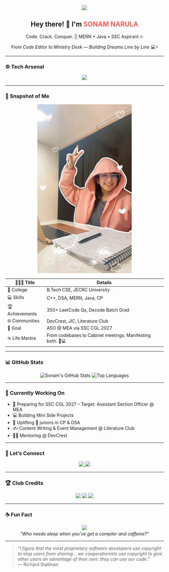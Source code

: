 <!-- HEADER TAGLINE WITH DARK ANIMATION -->
<p align="center">
  <img src="https://readme-typing-svg.demolab.com/?lines=From%20Coding%20to%20Cabinet%20Do%20Both%20🧑‍💻🧳;Night%20Coder%20🌙%20||%20Future%20ASO%20@MEA%20🚀;Powered%20by%20Coffee%20and%20Code%20☕💻&font=Fira%20Code&center=true&width=700&height=45&color=FF6A85&vCenter=true&size=22&pause=1000" />
</p>
</p>

<h2 align="center">Hey there! 👋 I'm <span style="color:#ff5e5b">SONAM NARULA</span></h2>
<p align="center">Code. Crack. Conquer. || MERN • Java • SSC Aspirant 🔥 </p>
<p align="center"><i>From Code Editor to Ministry Desk — Building Dreams Line by Line 💻⚡</i></p>

---

### ⚙️ Tech Arsenal  
<p align="center">
  <img src="https://skillicons.dev/icons?i=c,cpp,java,python,js,ts,html,css,react,nodejs,express,mongodb,git,github,linux,vscode,figma,canva,linkedin,clion,xcode,pycharm,mysql,oracle" />
</p>

---

### 🧠 Snapshot of Me  
<p align="center">
 <img src="https://github.com/SonamNarula/DEMO/blob/main/IMG_9057.JPG?raw=true" width="300"/>


| 👩🏻‍💻 Title        | Details                              |
|------------------|--------------------------------------|
| 🏫 College        | B.Tech CSE, JECRC University         |
| 💻 Skills         | C++, DSA, MERN, Java, CP             |
| 🏆 Achievements   | 350+ LeetCode Qs, Decode Batch Grad  |
| 🌐 Communities    | DevCrest, JIC, Literature Club        |
| 🎯 Goal           | ASO @ MEA via SSC CGL 2027            |
| ☕ Life Mantra     |From codebases to Cabinet meetings. Manifesting both. 💼💻         |

</p>

---

### 📊 GitHub Stats  
<p align="center">
  <img src="https://github-readme-stats.vercel.app/api?username=SonamNarula&show_icons=true&theme=radical" alt="Sonam's GitHub Stats" />
  <img src="https://github-readme-stats.vercel.app/api/top-langs/?username=SonamNarula&layout=compact&theme=radical" alt="Top Languages"/>
</p>

---

### 🚀 Currently Working On  
- 🎯 Preparing for SSC CGL 2027 – Target: Assistant Section Officer @ MEA  
- 💻 Building Mini Side Projects  
- 📘 Uplifting 👶 juniors in CP & DSA  
- ✍️ Content Writing & Event Management @ Literature Club  
- 👩‍🏫 Mentoring @ DevCrest  

---



### 🤝 Let’s Connect  
<p align="center">
  <a href="mailto:sonamnarula2108@gmail.com">
    <img src="https://img.shields.io/badge/Gmail-EA4335?style=for-the-badge&logo=gmail&logoColor=white" />
  </a>

  <a href="https://www.linkedin.com/in/sonam-narula/">
    <img src="https://img.shields.io/badge/LinkedIn-0077B5?style=for-the-badge&logo=linkedin&logoColor=white" />
  </a>
</p>

---

### 🏆 Club Credits  
<p align="center">
  <img src="https://img.shields.io/badge/DevCrest-Core%20Member-blueviolet?style=for-the-badge" />
  <img src="https://img.shields.io/badge/JECRC%20Incubation%20Centre-Core%20Team-orange?style=for-the-badge" />
  <img src="https://img.shields.io/badge/Literature%20Club-Executive-yellow?style=for-the-badge" />
</p>

---

### ☕ Fun Fact  
<p align="center">
  <img src="https://media.giphy.com/media/LmNwrBhejkK9EFP504/giphy.gif" width="250px" />
  <br />
  <i>"Who needs sleep when you’ve got a compiler and caffeine?"</i>
</p>

---

> _“I figure that the most proprietary software developers use copyright to stop users from sharing... we cooperationists use copyright to give other users an advantage of their own: they can use our code.”_  
> — Richard Stallman  

